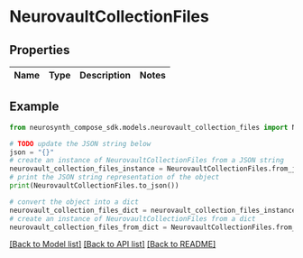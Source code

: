 # NeurovaultCollectionFiles


## Properties

Name | Type | Description | Notes
------------ | ------------- | ------------- | -------------

## Example

```python
from neurosynth_compose_sdk.models.neurovault_collection_files import NeurovaultCollectionFiles

# TODO update the JSON string below
json = "{}"
# create an instance of NeurovaultCollectionFiles from a JSON string
neurovault_collection_files_instance = NeurovaultCollectionFiles.from_json(json)
# print the JSON string representation of the object
print(NeurovaultCollectionFiles.to_json())

# convert the object into a dict
neurovault_collection_files_dict = neurovault_collection_files_instance.to_dict()
# create an instance of NeurovaultCollectionFiles from a dict
neurovault_collection_files_from_dict = NeurovaultCollectionFiles.from_dict(neurovault_collection_files_dict)
```
[[Back to Model list]](../README.md#documentation-for-models) [[Back to API list]](../README.md#documentation-for-api-endpoints) [[Back to README]](../README.md)


